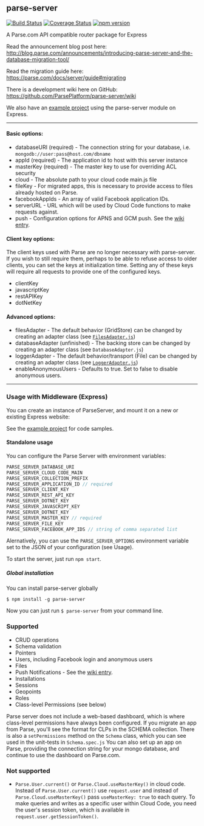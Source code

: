 ## parse-server

[![Build Status](https://img.shields.io/travis/ParsePlatform/parse-server/master.svg?style=flat)](https://travis-ci.org/ParsePlatform/parse-server)
[![Coverage Status](https://img.shields.io/codecov/c/github/ParsePlatform/parse-server/master.svg)](https://codecov.io/github/ParsePlatform/parse-server?branch=master)
[![npm version](https://img.shields.io/npm/v/parse-server.svg?style=flat)](https://www.npmjs.com/package/parse-server)

A Parse.com API compatible router package for Express

Read the announcement blog post here:  http://blog.parse.com/announcements/introducing-parse-server-and-the-database-migration-tool/

Read the migration guide here: https://parse.com/docs/server/guide#migrating

There is a development wiki here on GitHub: https://github.com/ParsePlatform/parse-server/wiki

We also have an [example project](https://github.com/ParsePlatform/parse-server-example) using the parse-server module on Express.

---

#### Basic options:

* databaseURI (required) - The connection string for your database, i.e. `mongodb://user:pass@host.com/dbname`
* appId (required) - The application id to host with this server instance
* masterKey (required) - The master key to use for overriding ACL security
* cloud - The absolute path to your cloud code main.js file
* fileKey - For migrated apps, this is necessary to provide access to files already hosted on Parse.
* facebookAppIds - An array of valid Facebook application IDs.
* serverURL - URL which will be used by Cloud Code functions to make requests against.
* push - Configuration options for APNS and GCM push.  See the [wiki entry](https://github.com/ParsePlatform/parse-server/wiki/Push).

#### Client key options:

The client keys used with Parse are no longer necessary with parse-server.  If you wish to still require them, perhaps to be able to refuse access to older clients, you can set the keys at initialization time.  Setting any of these keys will require all requests to provide one of the configured keys.

* clientKey
* javascriptKey
* restAPIKey
* dotNetKey

#### Advanced options:

* filesAdapter - The default behavior (GridStore) can be changed by creating an adapter class (see [`FilesAdapter.js`](https://github.com/ParsePlatform/parse-server/blob/master/src/Adapters/Files/FilesAdapter.js))
* databaseAdapter (unfinished) - The backing store can be changed by creating an adapter class (see `DatabaseAdapter.js`)
* loggerAdapter - The default behavior/transport (File) can be changed by creating an adapter class (see [`LoggerAdapter.js`](https://github.com/ParsePlatform/parse-server/blob/master/src/Adapters/Logger/LoggerAdapter.js))
* enableAnonymousUsers - Defaults to true. Set to false to disable anonymous users.
---

### Usage with Middleware (Express)

You can create an instance of ParseServer, and mount it on a new or existing Express website:

See the [example project](https://github.com/ParsePlatform/parse-server-example) for code samples.

#### Standalone usage

You can configure the Parse Server with environment variables:

```js 
PARSE_SERVER_DATABASE_URI
PARSE_SERVER_CLOUD_CODE_MAIN
PARSE_SERVER_COLLECTION_PREFIX
PARSE_SERVER_APPLICATION_ID // required
PARSE_SERVER_CLIENT_KEY 
PARSE_SERVER_REST_API_KEY
PARSE_SERVER_DOTNET_KEY
PARSE_SERVER_JAVASCRIPT_KEY
PARSE_SERVER_DOTNET_KEY
PARSE_SERVER_MASTER_KEY // required
PARSE_SERVER_FILE_KEY
PARSE_SERVER_FACEBOOK_APP_IDS // string of comma separated list

```



Alernatively, you can use the `PARSE_SERVER_OPTIONS` environment variable set to the JSON of your configuration (see Usage).

To start the server, just run `npm start`.

##### Global installation

You can install parse-server globally

`$ npm install -g parse-server`

Now you can just run `$ parse-server` from your command line.


### Supported

* CRUD operations
* Schema validation
* Pointers
* Users, including Facebook login and anonymous users
* Files
* Push Notifications - See the [wiki entry](https://github.com/ParsePlatform/parse-server/wiki/Push).
* Installations
* Sessions
* Geopoints
* Roles
* Class-level Permissions (see below)

Parse server does not include a web-based dashboard, which is where class-level permissions have always been configured.  If you migrate an app from Parse, you'll see the format for CLPs in the SCHEMA collection.  There is also a `setPermissions` method on the `Schema` class, which you can see used in the unit-tests in `Schema.spec.js`
You can also set up an app on Parse, providing the connection string for your mongo database, and continue to use the dashboard on Parse.com.

### Not supported

* `Parse.User.current()` or `Parse.Cloud.useMasterKey()` in cloud code. Instead of `Parse.User.current()` use `request.user` and instead of `Parse.Cloud.useMasterKey()` pass `useMasterKey: true` to each query. To make queries and writes as a specific user within Cloud Code, you need the user's session token, which is available in `request.user.getSessionToken()`.
